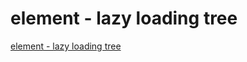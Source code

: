 # element - lazy loading tree
[element - lazy loading tree](https://aiwithcloud.com/2022/09/19/element___lazy_loading_tree/)